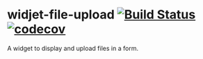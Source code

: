 # widjet-file-upload [![Build Status](https://travis-ci.org/abe33/widjet-file-upload.svg?branch=master)](https://travis-ci.org/abe33/widjet-file-upload) [![codecov](https://codecov.io/gh/abe33/widjet-file-upload/branch/master/graph/badge.svg)](https://codecov.io/gh/abe33/widjet-file-upload)

A widget to display and upload files in a form.
